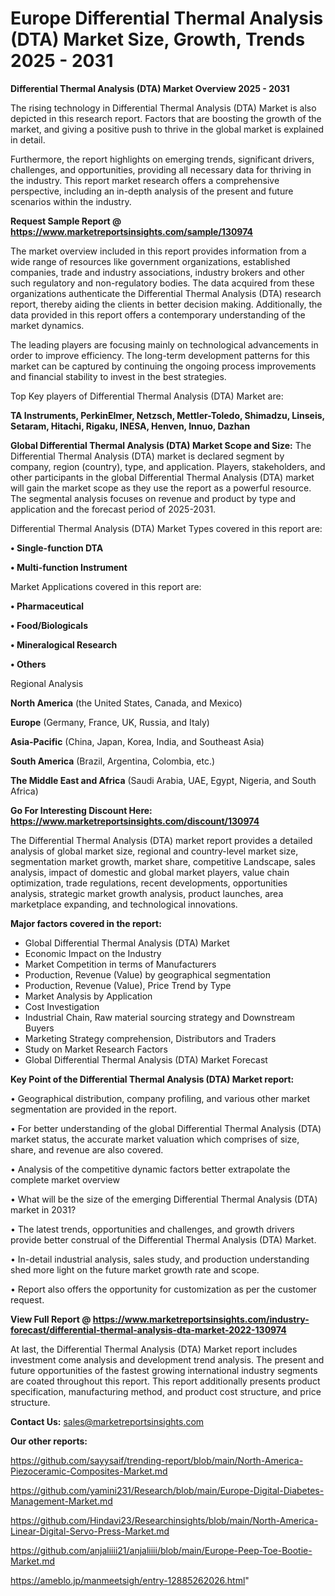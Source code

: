  # Europe Differential Thermal Analysis (DTA) Market Size, Growth, Trends 2025 - 2031

<Strong> Differential Thermal Analysis (DTA) Market Overview 2025 - 2031</strong>

The rising technology in Differential Thermal Analysis (DTA) Market is also depicted in this research report. Factors that are boosting the growth of the market, and giving a positive push to thrive in the global market is explained in detail.

Furthermore, the report highlights on emerging trends, significant drivers, challenges, and opportunities, providing all necessary data for thriving in the industry. This report market research offers a comprehensive perspective, including an in-depth analysis of the present and future scenarios within the industry.

<strong>Request Sample Report @ <a href=https://www.marketreportsinsights.com/sample/130974>https://www.marketreportsinsights.com/sample/130974</a></strong>

The market overview included in this report provides information from a wide range of resources like government organizations, established companies, trade and industry associations, industry brokers and other such regulatory and non-regulatory bodies. The data acquired from these organizations authenticate the Differential Thermal Analysis (DTA) research report, thereby aiding the clients in better decision making. Additionally, the data provided in this report offers a contemporary understanding of the market dynamics.

The leading players are focusing mainly on technological advancements in order to improve efficiency. The long-term development patterns for this market can be captured by continuing the ongoing process improvements and financial stability to invest in the best strategies.

Top Key players of Differential Thermal Analysis (DTA) Market are:

<strong>TA Instruments, PerkinElmer, Netzsch, Mettler-Toledo, Shimadzu, Linseis, Setaram, Hitachi, Rigaku, INESA, Henven, Innuo, Dazhan</strong>

<strong><b>Global Differential Thermal Analysis (DTA) Market Scope and Size:</b></strong>
The Differential Thermal Analysis (DTA) market is declared segment by company, region (country), type, and application. Players, stakeholders, and other participants in the global Differential Thermal Analysis (DTA) market will gain the market scope as they use the report as a powerful resource. The segmental analysis focuses on revenue and product by type and application and the forecast period of 2025-2031.

Differential Thermal Analysis (DTA) Market Types covered in this report are:

<strong>• Single-function DTA

• Multi-function Instrument</strong>

Market Applications covered in this report are:

<strong>• Pharmaceutical

• Food/Biologicals

• Mineralogical Research

• Others</strong> 

Regional Analysis

<strong>North America</strong> (the United States, Canada, and Mexico)

<strong>Europe</strong> (Germany, France, UK, Russia, and Italy)

<strong>Asia-Pacific</strong> (China, Japan, Korea, India, and Southeast Asia)

<strong>South America</strong> (Brazil, Argentina, Colombia, etc.)

<strong>The Middle East and Africa</strong> (Saudi Arabia, UAE, Egypt, Nigeria, and South Africa)

<strong>Go For Interesting Discount Here: <a href=https://www.marketreportsinsights.com/discount/130974>https://www.marketreportsinsights.com/discount/130974</a></strong>

The Differential Thermal Analysis (DTA) market report provides a detailed analysis of global market size, regional and country-level market size, segmentation market growth, market share, competitive Landscape, sales analysis, impact of domestic and global market players, value chain optimization, trade regulations, recent developments, opportunities analysis, strategic market growth analysis, product launches, area marketplace expanding, and technological innovations.

<strong><b>Major factors covered in the report:</b></strong>
<ul>
  <li>Global Differential Thermal Analysis (DTA) Market </li>
  <li>Economic Impact on the Industry</li>
  <li>Market Competition in terms of Manufacturers</li>
  <li>Production, Revenue (Value) by geographical segmentation</li>
  <li>Production, Revenue (Value), Price Trend by Type</li>
  <li>Market Analysis by Application</li>
  <li>Cost Investigation</li>
  <li>Industrial Chain, Raw material sourcing strategy and Downstream Buyers</li>
  <li>Marketing Strategy comprehension, Distributors and Traders</li>
  <li>Study on Market Research Factors</li>
  <li>Global Differential Thermal Analysis (DTA) Market Forecast</li>
</ul>

<strong><b>Key Point of the Differential Thermal Analysis (DTA) Market report:</b></strong>

• Geographical distribution, company profiling, and various other market segmentation are provided in the report.

• For better understanding of the global Differential Thermal Analysis (DTA) market status, the accurate market valuation which comprises of size, share, and revenue are also covered.

• Analysis of the competitive dynamic factors better extrapolate the complete market overview

• What will be the size of the emerging Differential Thermal Analysis (DTA) market in 2031?

• The latest trends, opportunities and challenges, and growth drivers provide better construal of the Differential Thermal Analysis (DTA) Market.

• In-detail industrial analysis, sales study, and production understanding shed more light on the future market growth rate and scope.

• Report also offers the opportunity for customization as per the customer request.

<strong><b>View Full Report @ <a href=https://www.marketreportsinsights.com/industry-forecast/differential-thermal-analysis-dta-market-2022-130974>https://www.marketreportsinsights.com/industry-forecast/differential-thermal-analysis-dta-market-2022-130974</a></b></strong>


At last, the Differential Thermal Analysis (DTA) Market report includes investment come analysis and development trend analysis. The present and future opportunities of the fastest growing international industry segments are coated throughout this report. This report additionally presents product specification, manufacturing method, and product cost structure, and price structure.

<strong>Contact Us:</strong>
sales@marketreportsinsights.com

<strong>Our other reports:</strong>

<a href=https://github.com/sayysaif/trending-report/blob/main/North-America-Piezoceramic-Composites-Market.md>https://github.com/sayysaif/trending-report/blob/main/North-America-Piezoceramic-Composites-Market.md</a>

<a href=https://github.com/yamini231/Research/blob/main/Europe-Digital-Diabetes-Management-Market.md>https://github.com/yamini231/Research/blob/main/Europe-Digital-Diabetes-Management-Market.md</a>

<a href=https://github.com/Hindavi23/Researchinsights/blob/main/North-America-Linear-Digital-Servo-Press-Market.md>https://github.com/Hindavi23/Researchinsights/blob/main/North-America-Linear-Digital-Servo-Press-Market.md</a>

<a href=https://github.com/anjaliiii21/anjaliiii/blob/main/Europe-Peep-Toe-Bootie-Market.md>https://github.com/anjaliiii21/anjaliiii/blob/main/Europe-Peep-Toe-Bootie-Market.md</a>

<a href=https://ameblo.jp/manmeetsigh/entry-12885262026.html>https://ameblo.jp/manmeetsigh/entry-12885262026.html</a>"
